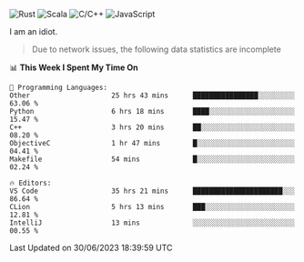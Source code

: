 ![Rust](https://img.shields.io/badge/Rust-000000?style=flat-square&logo=rust&logoColor=white)
![Scala](https://img.shields.io/badge/Scala-DC322F?style=flat-square&logo=Scala)
![C/C++](https://img.shields.io/badge/C++-00599c?style=flat-square&logo=C%2B%2B)
![JavaScript](https://img.shields.io/badge/JavaScript-323330?style=flat-square&logo=javascript&logoColor=F7DF1E)

I am an idiot.

> Due to network issues, the following data statistics are incomplete

<!--START_SECTION:waka-->
📊 **This Week I Spent My Time On** 

```text
💬 Programming Languages: 
Other                    25 hrs 43 mins      ████████████████░░░░░░░░░   63.06 % 
Python                   6 hrs 18 mins       ████░░░░░░░░░░░░░░░░░░░░░   15.47 % 
C++                      3 hrs 20 mins       ██░░░░░░░░░░░░░░░░░░░░░░░   08.20 % 
ObjectiveC               1 hr 47 mins        █░░░░░░░░░░░░░░░░░░░░░░░░   04.41 % 
Makefile                 54 mins             █░░░░░░░░░░░░░░░░░░░░░░░░   02.24 % 

🔥 Editors: 
VS Code                  35 hrs 21 mins      ██████████████████████░░░   86.64 % 
CLion                    5 hrs 13 mins       ███░░░░░░░░░░░░░░░░░░░░░░   12.81 % 
IntelliJ                 13 mins             ░░░░░░░░░░░░░░░░░░░░░░░░░   00.55 % 
```


 Last Updated on 30/06/2023 18:39:59 UTC
<!--END_SECTION:waka-->
